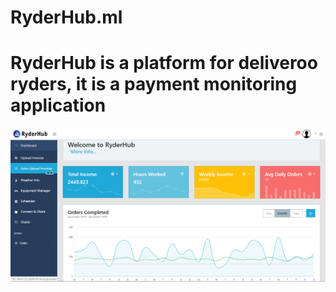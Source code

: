# RyderHub.ml

# RyderHub is a platform for deliveroo ryders, it is a payment monitoring application

![dashboard page](dashboard-webview.PNG)
